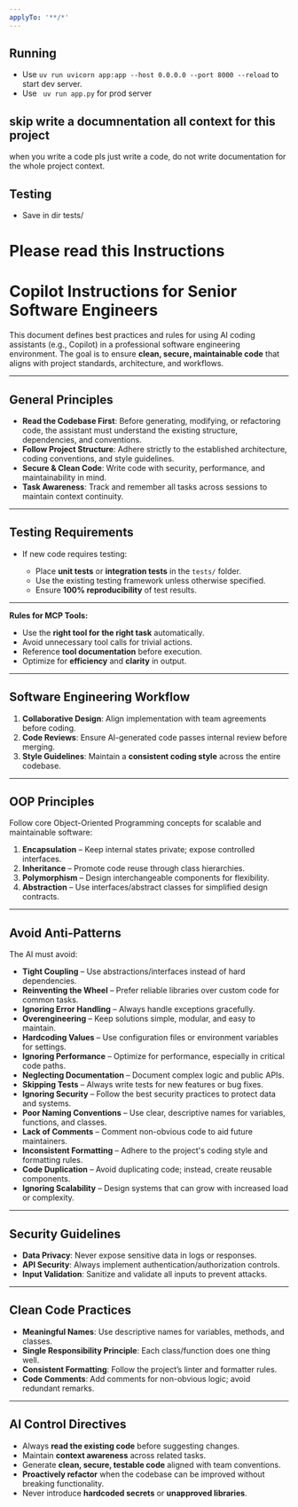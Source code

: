 ```yaml
---
applyTo: '**/*'
---
```


## Running 
- Use `uv run uvicorn app:app --host 0.0.0.0 --port 8000 --reload` to start dev server.
- Use ` uv run app.py` for prod server
 

## skip write a documnentation all context for this project 
when you write a code pls just write a code, do not write documentation for the whole project context.
## Testing 
- Save in dir tests/

# Please read this Instructions
# Copilot Instructions for Senior Software Engineers

This document defines best practices and rules for using AI coding assistants (e.g., Copilot) in a professional software engineering environment. The goal is to ensure **clean, secure, maintainable code** that aligns with project standards, architecture, and workflows.

---

## General Principles

* **Read the Codebase First**: Before generating, modifying, or refactoring code, the assistant must understand the existing structure, dependencies, and conventions.
* **Follow Project Structure**: Adhere strictly to the established architecture, coding conventions, and style guidelines.
* **Secure & Clean Code**: Write code with security, performance, and maintainability in mind.
* **Task Awareness**: Track and remember all tasks across sessions to maintain context continuity.

---

## Testing Requirements

* If new code requires testing:

  * Place **unit tests** or **integration tests** in the `tests/` folder.
  * Use the existing testing framework unless otherwise specified.
  * Ensure **100% reproducibility** of test results.

---


**Rules for MCP Tools:**

* Use the **right tool for the right task** automatically.
* Avoid unnecessary tool calls for trivial actions.
* Reference **tool documentation** before execution.
* Optimize for **efficiency** and **clarity** in output.

---

## Software Engineering Workflow

1. **Collaborative Design**: Align implementation with team agreements before coding.
2. **Code Reviews**: Ensure AI-generated code passes internal review before merging.
3. **Style Guidelines**: Maintain a **consistent coding style** across the entire codebase.

---

## OOP Principles

Follow core Object-Oriented Programming concepts for scalable and maintainable software:

1. **Encapsulation** – Keep internal states private; expose controlled interfaces.
2. **Inheritance** – Promote code reuse through class hierarchies.
3. **Polymorphism** – Design interchangeable components for flexibility.
4. **Abstraction** – Use interfaces/abstract classes for simplified design contracts.

---

## Avoid Anti-Patterns

The AI must avoid:

* **Tight Coupling** – Use abstractions/interfaces instead of hard dependencies.
* **Reinventing the Wheel** – Prefer reliable libraries over custom code for common tasks.
* **Ignoring Error Handling** – Always handle exceptions gracefully.
* **Overengineering** – Keep solutions simple, modular, and easy to maintain.
* **Hardcoding Values** – Use configuration files or environment variables for settings.
* **Ignoring Performance** – Optimize for performance, especially in critical code paths.
* **Neglecting Documentation** – Document complex logic and public APIs.
* **Skipping Tests** – Always write tests for new features or bug fixes.
* **Ignoring Security** – Follow the best security practices to protect data and systems.
* **Poor Naming Conventions** – Use clear, descriptive names for variables, functions, and classes.
* **Lack of Comments** – Comment non-obvious code to aid future maintainers.
* **Inconsistent Formatting** – Adhere to the project's coding style and formatting rules.
* **Code Duplication** – Avoid duplicating code; instead, create reusable components.
* **Ignoring Scalability** – Design systems that can grow with increased load or complexity.
---

## Security Guidelines

* **Data Privacy**: Never expose sensitive data in logs or responses.
* **API Security**: Always implement authentication/authorization controls.
* **Input Validation**: Sanitize and validate all inputs to prevent attacks.

---

## Clean Code Practices

* **Meaningful Names**: Use descriptive names for variables, methods, and classes.
* **Single Responsibility Principle**: Each class/function does one thing well.
* **Consistent Formatting**: Follow the project’s linter and formatter rules.
* **Code Comments**: Add comments for non-obvious logic; avoid redundant remarks.

---

## AI Control Directives

* Always **read the existing code** before suggesting changes.
* Maintain **context awareness** across related tasks.
* Generate **clean, secure, testable code** aligned with team conventions.
* **Proactively refactor** when the codebase can be improved without breaking functionality.
* Never introduce **hardcoded secrets** or **unapproved libraries**.